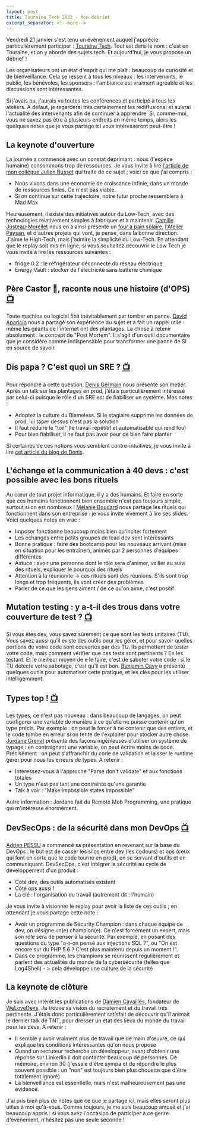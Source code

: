 ```yaml
---
layout: post
title: Touraine Tech 2022 - Mon débrief
excerpt_separator: <!--more-->
---
```


Vendredi 21 janvier s'est tenu un évènement auquel j'apprécie particulièrement participer : [Touraine Tech](https://touraine.tech/). Tout est dans le nom : c'est en Touraine, et on y aborde des sujets tech. Et aujourd'hui, je vous propose un débrief !  <!--more-->

Les organisateurs ont un état d'esprit qui me plaît : beaucoup de curiosité et de bienveillance. Cela se ressent à tous les niveaux : les intervenants, le public, les bénévoles, les sponsors : l'ambiance est vraiment agréable et les discussions sont intéressantes.

Si j'avais pu, j'aurais vu toutes les conférences et participé à tous les ateliers. A défaut, je regarderai très certainement les rediffusions, et suivrai l'actualité des intervenants afin de continuer à apprendre.
Si, comme-moi, vous ne savez pas être à plusieurs endroits en même temps, alors les quelques notes que je vous partage ici vous intéresseront peut-être !

## La keynote d'ouverture

La journée a commencé avec un constat déprimant : nous (l'espèce humaine) consommons trop de ressources. Je vous invite à lire [l'article de mon collègue Julien Busset](https://www.linkedin.com/feed/update/urn:li:ugcPost:6892023618201534464/) qui traite de ce sujet ; voici ce que j'ai compris : 

- Nous vivons dans une économie de croissance infinie, dans un monde de ressources finies. Ce n'est pas viable.
- Si on continue sur cette trajectoire, notre futur proche ressemblera à Mad Max

Heureusement, il existe des initiatives autour du Low-Tech, avec des technologies relativement simples à fabriquer et à maintenir. [Camille Justeau-Morellet](https://www.linkedin.com/in/cjusteau/) nous en a ainsi présenté un [four à pain solaire](https://neoloco.fr/), [l'Atelier Paysan](https://www.latelierpaysan.org/), et d'autres projets qui vont, je pense, dans la bonne direction.
J'aime le High-Tech, mais j'admire la simplicité du Low-Tech. En attendant que le replay soit mis en ligne, si vous souhaitez découvrir le Low Tech je vous invite à lire les ressources suivantes : 

- fridge 0.2 : le réfrigérateur déconnecté du réseau électrique
- Energy Vault : stocker de l'électricité sans batterie chimique

## Père Castor 🐻, raconte nous une histoire (d'OPS) [📺](https://www.youtube.com/watch?v=pjv1Jic7VLM)
Toute machine ou logiciel finit inévitablement par tomber en panne. [David Aparicio](https://twitter.com/dadideo) nous a partagé son expérience du sujet et a fait un rappel utile : même les géants de l'internet ont des plantages.
La chose à retenir absolument : le concept de "Post Mortem". Il s'agit d'un outil documentaire que je considère comme indispensable pour transformer une panne de SI en source de savoir.

## Dis papa ? C'est quoi un SRE ? [📺](https://www.youtube.com/watch?v=l8W8XGK3gSo)
Pour répondre à cette question, [Denis Germain](https://twitter.com/zwindler) nous présente son métier. Après un talk sur les plantages en prod, j'étais particulièrement intéressé par celui-ci puisque le rôle d'un SRE est de fiabiliser un système. Mes notes : 

- Adoptez la culture du Blameless. Si le stagiaire supprime les données de prod, lui taper dessus n'est pas la solution
- Il faut réduire le "toil" (le travail répétitif et automatisable qui rend fou)
- Pour bien fiabiliser, il ne faut pas avoir peur de bien faire planter

Si certaines de ces notions vous semblent contre-intuitives, je vous invite à lire [cet article du blog de Denis](https://blog.zwindler.fr/2022/01/12/touraine-tech-22-dis-papa-cest-quoi-un-sre/).

## L'échange et la communication à 40 devs : c'est possible avec les bons rituels
Au cœur de tout projet informatique, il y a des humains. Et faire en sorte que ces humains fonctionnent bien ensemble n'est pas toujours simple, surtout si on est nombreux !
[Mélanie Boudard](https://twitter.com/MelanieBWeb) nous partage les rituels qui fonctionnent dans son entreprise : je vous invite vivement à lire ses slides. Voici quelques notes en vrac : 

- Imposer fonctionne beaucoup moins bien qu'inciter fortement
- Les échanges entre petits groupes de lead dev sont intéressants
- Bonne pratique : faire des bootcamp pour les nouveaux arrivant (mise en situation pour les entraîner), animés par 2 personnes d'équipes différentes
- Astuce : avoir une personne dont le rôle sera d'animer, veiller au suivi des rituels, expliquer le pourquoi des rituels
- Attention à la réunionite -> ces rituels sont des réunions. S'ils sont trop longs et trop fréquents, ils vont créer des problèmes
- Parler de ce que les gens aiment / de ce qu'on aime, c'est positif

## Mutation testing : y a-t-il des trous dans votre couverture de test ? [📺](https://www.youtube.com/watch?v=uHGfNhWI8CI)
Si vous êtes dev, vous savez sûrement ce que sont les tests unitaires (TU). Vous savez aussi qu'il existe des outils pour les gérer, et pour savoir quelles portions de votre code sont couvertes par des TU. Ils permettent de tester votre code, mais comment vérifier que ces tests sont pertinents ? En les testant. Et le meilleur moyen de e le faire, c'est de saboter votre code : si le TU détecte votre sabotage, c'est qu'il est bon.
[Benjamin Cavy](https://twitter.com/benjamin_cavy) a présenté quelques outils pour automatiser cette pratique, et les clés pour les utiliser intelligemment.

## Types top ! [📺](https://www.youtube.com/watch?v=QDmTM5UWnBQ)
Les types, ce n'est pas nouveau : dans beaucoup de langages, on peut configurer une variable de manière à ce qu'elle ne puisse contenir qu'un type précis. Par exemple : on peut la forcer à ne contenir que des entiers, et le code tombe en erreur si on tente de l'exploiter pour stocker autre chose.
[Jordane Grenat](https://twitter.com/JoGrenat) présente des façons ingénieuses d'utiliser un système de typage : en contraignant une variable, on peut écrire moins de code. Précisément : on peut s'affranchir du code de validation et laisser le runtime gérer pour nous les erreurs de types. A retenir : 

- Intéressez-vous à l'approche "Parse don't validate" et aux fonctions totales
- Un type n'est pas tant une contrainte qu'une garantie
- Talk à voir : "Make impossible states impossible"

Autre information : Jordane fait du Remote Mob Programming, une pratique qui m'intéresse énormément.

## DevSecOps : de la sécurité dans mon DevOps [📺](https://www.youtube.com/watch?v=3FL2CNy8EsU)
[Adrien PESSU](https://twitter.com/adrienpessu) a commencé sa présentation en revenant sur la base du DevOps : le but est de casser les silos entre dev (les codeurs) et ops (ceux qui font en sorte que le code tourne en prod), en se servant d'outils et en communiquant.
DevSecOps, c'est intégrer la sécurité au cycle de développement d'un produit : 

- Côté dev, des outils automatisés existent
- Côté ops aussi !
- La clé : l'organisation du travail (autrement dit : l'humain) 

Je vous invite à visionner le replay pour avoir la liste de ces outils ; en attendant je vous partage cette note : 

- Avoir un programme de Security Champion : dans chaque équipe de dev, on désigne un(e) champion(e). Ce n'est forcément un expert, mais son rôle sera de penser à la sécurité. Par exemple, en posant des questions du type "a-t-on pensé aux injections SQL ?", ou "On est encore sur du PHP 5.6 ? C'est plus maintenu depuis un moment !".
- Dans ce programme, les champions se réunissent régulièrement et parlent des actualités du monde de la cybersécurité (telles que Log4Shell) - > cela développe une culture de la sécurité

## La keynote de clôture
Je suis avec intérêt les publications de [Damien Cavaillès](https://twitter.com/TheDamfr/), fondateur de [WeLoveDevs](https://welovedevs.com/fr/). Je trouve sa vision du recrutement et du travail très pertinente. J'étais donc particulièrement satisfait de découvrir qu'il animait le dernier talk de TNT, pour dresser un état des lieux du monde du travail pour les devs. A retenir :

- Il semble y avoir vraiment plus de travail que de main d'œuvre, ce qui explique les conditions intéressantes qu'on nous propose
- Quand un recruteur recherche un développeur, avant d'obtenir une réponse sur LinkedIn il doit contacter beaucoup de personnes. De mémoire, environ 30 (j'essaie d'être sympa et de répondre le plus souvent possible : un "non" est toujours bien plus chouette que d'être totalement ignoré)
- La bienveillance est essentielle, mais n'est malheureusement pas une évidence.

J'ai pris bien plus de notes que ce que je partage ici, mais elles seront plus utiles à moi qu'à-vous. Comme toujours, je me suis beaucoup amusé et j'ai beaucoup appris : si vous avez l'occasion de participer à ce genre d'évènement, n'hésitez pas une seule seconde !